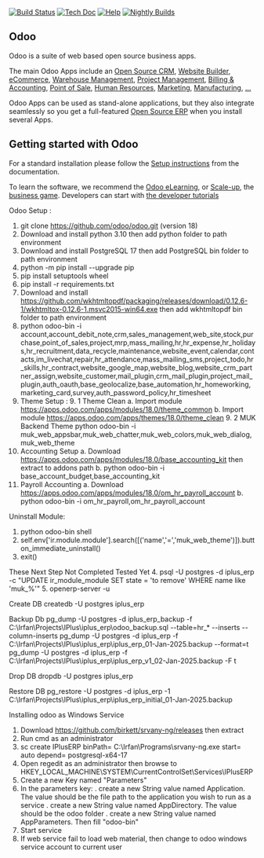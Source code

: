 [![Build Status](https://runbot.odoo.com/runbot/badge/flat/1/master.svg)](https://runbot.odoo.com/runbot)
[![Tech Doc](https://img.shields.io/badge/master-docs-875A7B.svg?style=flat&colorA=8F8F8F)](https://www.odoo.com/documentation/master)
[![Help](https://img.shields.io/badge/master-help-875A7B.svg?style=flat&colorA=8F8F8F)](https://www.odoo.com/forum/help-1)
[![Nightly Builds](https://img.shields.io/badge/master-nightly-875A7B.svg?style=flat&colorA=8F8F8F)](https://nightly.odoo.com/)

Odoo
----

Odoo is a suite of web based open source business apps.

The main Odoo Apps include an <a href="https://www.odoo.com/page/crm">Open Source CRM</a>,
<a href="https://www.odoo.com/app/website">Website Builder</a>,
<a href="https://www.odoo.com/app/ecommerce">eCommerce</a>,
<a href="https://www.odoo.com/app/inventory">Warehouse Management</a>,
<a href="https://www.odoo.com/app/project">Project Management</a>,
<a href="https://www.odoo.com/app/accounting">Billing &amp; Accounting</a>,
<a href="https://www.odoo.com/app/point-of-sale-shop">Point of Sale</a>,
<a href="https://www.odoo.com/app/employees">Human Resources</a>,
<a href="https://www.odoo.com/app/social-marketing">Marketing</a>,
<a href="https://www.odoo.com/app/manufacturing">Manufacturing</a>,
<a href="https://www.odoo.com/">...</a>

Odoo Apps can be used as stand-alone applications, but they also integrate seamlessly so you get
a full-featured <a href="https://www.odoo.com">Open Source ERP</a> when you install several Apps.

Getting started with Odoo
-------------------------

For a standard installation please follow the <a href="https://www.odoo.com/documentation/master/administration/install/install.html">Setup instructions</a>
from the documentation.

To learn the software, we recommend the <a href="https://www.odoo.com/slides">Odoo eLearning</a>, or <a href="https://www.odoo.com/page/scale-up-business-game">Scale-up</a>, the <a href="https://www.odoo.com/page/scale-up-business-game">business game</a>. Developers can start with <a href="https://www.odoo.com/documentation/master/developer/howtos.html">the developer tutorials</a>

Odoo Setup :
1. git clone https://github.com/odoo/odoo.git (version 18)
2. Download and install python 3.10 then add python folder to path environment
3. Download and install PostgreSQL 17 then add PostgreSQL bin folder to path environment
4. python -m pip install --upgrade pip
5. pip install setuptools wheel
6. pip install -r requirements.txt
7. Download and install https://github.com/wkhtmltopdf/packaging/releases/download/0.12.6-1/wkhtmltox-0.12.6-1.msvc2015-win64.exe then add wkhtmltopdf bin folder to path environment
8. python odoo-bin -i account,account_debit_note,crm,sales_management,web_site,stock,purchase,point_of_sales,project,mrp,mass_mailing,hr,hr_expense,hr_holidays,hr_recruitment,data_recycle,maintenance,website_event,calendar,contacts,im_livechat,repair,hr_attendance,mass_mailing_sms,project_todo,hr_skills,hr_contract,website_google_map,website_blog,website_crm_partner_assign,website_customer,mail_plugin,crm_mail_plugin,project_mail_plugin,auth_oauth,base_geolocalize,base_automation,hr_homeworking,marketing_card,survey,auth_password_policy,hr_timesheet
9. Theme Setup :
	9. 1 Theme Clean
	a. Import module https://apps.odoo.com/apps/modules/18.0/theme_common
	b. Import module https://apps.odoo.com/apps/themes/18.0/theme_clean
	9. 2 MUK Backend Theme
		python odoo-bin -i muk_web_appsbar,muk_web_chatter,muk_web_colors,muk_web_dialog,muk_web_theme
10. Accounting Setup
	a. Download https://apps.odoo.com/apps/modules/18.0/base_accounting_kit then extract to addons path
	b. python odoo-bin -i base_account_budget,base_accounting_kit
11. Payroll Accounting
	a. Download https://apps.odoo.com/apps/modules/18.0/om_hr_payroll_account
	b. python odoo-bin -i om_hr_payroll,om_hr_payroll_account

Uninstall Module:
1. python odoo-bin shell
2. self.env['ir.module.module'].search([('name','=','muk_web_theme')]).button_immediate_uninstall()
3. exit()

These Next Step Not Completed Tested Yet
4. psql -U postgres -d iplus_erp -c "UPDATE ir_module_module SET state = 'to remove' WHERE name like 'muk_%'"
5. openerp-server -u


Create DB
createdb -U postgres iplus_erp

Backup Db
pg_dump -U postgres -d iplus_erp_backup -f C:\Irfan\Projects\IPlus\iplus_erp\odoo_backup.sql --table=hr_* --inserts --column-inserts
pg_dump -U postgres -d iplus_erp -f C:\Irfan\Projects\IPlus\iplus_erp\iplus_erp_01-Jan-2025.backup --format=t
pg_dump -U postgres -d iplus_erp -f C:\Irfan\Projects\IPlus\iplus_erp\iplus_erp_v1_02-Jan-2025.backup -F t

Drop DB
dropdb -U postgres iplus_erp

Restore DB
pg_restore -U postgres -d iplus_erp -1 C:\Irfan\Projects\IPlus\iplus_erp\iplus_erp_initial_01-Jan-2025.backup

Installing odoo as Windows Service
1. Download https://github.com/birkett/srvany-ng/releases then extract
2. Run cmd as an administrator
3. sc create IPlusERP binPath= C:\Irfan\Programs\srvany-ng.exe start= auto depend= postgresql-x64-17
4. Open regedit as an administrator then browse to HKEY_LOCAL_MACHINE\SYSTEM\CurrentControlSet\Services\IPlusERP
5. Create a new Key named "Parameters"
6. In the parameters key:
	. create a new String value named Application. The value should be the file path to the application you wish to run as a service
	. create a new String value named AppDirectory. The value should be the odoo folder
	. create a new String value named AppParameters. Then fill "odoo-bin"
7. Start service
8. If web service fail to load web material, then change to odoo windows service account to current user